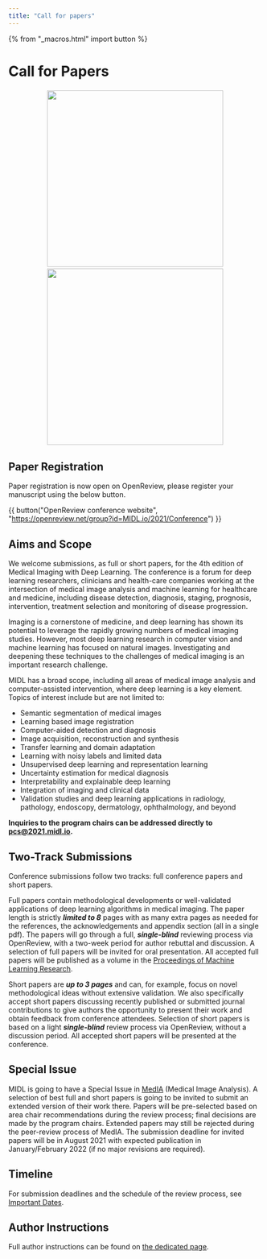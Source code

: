```yaml
---
title: "Call for papers"
---
```


{% from "_macros.html" import button %}

# Call for Papers

<p align="center">
  <img width="350" src="/images/cfp/midl2021_cfp_p1.png" style="margin:2px">
  <img width="350" src="/images/cfp/midl2021_cfp_p2.png" style="margin:2px">
</p>

## Paper Registration 

Paper registration is now open on OpenReview, please register your manuscript using the below button.

{{ button("OpenReview conference website", "https://openreview.net/group?id=MIDL.io/2021/Conference") }}

## Aims and Scope

We welcome submissions, as full or short papers, for the 4th edition of Medical Imaging with Deep Learning.
The conference is a forum for deep learning researchers, clinicians and health-care companies working at the intersection of medical image analysis and machine learning for healthcare and medicine, including disease detection, diagnosis, staging, prognosis, intervention, treatment selection and monitoring of disease progression.

Imaging is a cornerstone of medicine, and deep learning has shown its potential to leverage the rapidly growing numbers of medical imaging studies.
However, most deep learning research in computer vision and machine learning has focused on natural images.
Investigating and deepening these techniques to the challenges of medical imaging is an important research challenge.

MIDL has a broad scope, including all areas of medical image analysis and computer-assisted intervention, where deep learning is a key element.
Topics of interest include but are not limited to:

* Semantic segmentation of medical images
* Learning based image registration
* Computer-aided detection and diagnosis
* Image acquisition, reconstruction and synthesis
* Transfer learning and domain adaptation
* Learning with noisy labels and limited data
* Unsupervised deep learning and representation learning
* Uncertainty estimation for medical diagnosis
* Interpretability and explainable deep learning
* Integration of imaging and clinical data
* Validation studies and deep learning applications in radiology, pathology, endoscopy, dermatology, ophthalmology, and beyond

**Inquiries to the program chairs can be addressed directly to [pcs@2021.midl.io](mailto:pcs@2021.midl.io).**

<!-- ---

{{ button("OpenReview conference website", "https://openreview.net/group?id=MIDL.io/2021/Conference") }} -->

<!-- After the registration period is over the Submission button will be inactive. To upload your pdf, select your paper and press “Revision”. -->

## Two-Track Submissions

Conference submissions follow two tracks: full conference papers and short papers.

Full papers contain methodological developments or well-validated applications of deep learning algorithms in medical imaging. The paper length is strictly ***limited to 8*** pages with as many extra pages as needed for the references, the acknowledgements and appendix section (all in a single pdf). The papers will go through a full, ***single-blind*** reviewing process via OpenReview, with a two-week period for author rebuttal and discussion. A selection of full papers will be invited for oral presentation. All accepted full papers will be published as a volume in the [Proceedings of Machine Learning Research](http://proceedings.mlr.press/).

Short papers are ***up to 3 pages*** and can, for example, focus on novel methodological ideas without extensive validation. We also specifically accept short papers discussing recently published or submitted journal contributions to give authors the opportunity to present their work and obtain feedback from conference attendees. Selection of short papers is based on a light ***single-blind*** review process via OpenReview, without a discussion period. All accepted short papers will be presented at the conference.

## Special Issue

MIDL is going to have a Special Issue in [MedIA](https://www.journals.elsevier.com/medical-image-analysis) (Medical Image Analysis). A selection of best full and short papers is going to be invited to submit an extended version of their work there. Papers will be pre-selected based on area chair recommendations during the review process; final decisions are made by the program chairs. Extended papers may still be rejected during the peer-review process of MedIA. The submission deadline for invited papers will be in August 2021 with expected publication in January/February 2022 (if no major revisions are required).

## Timeline

For submission deadlines and the schedule of the review process, see [Important Dates](https://2021.midl.io/dates.html).

## Author Instructions

Full author instructions can be found on [the dedicated page](https://2021.midl.io/author-instructions.html).

<!--
## Special issue

A selection of the best full papers will be invited to submit an extension of their work for a special issue in [MELBA](https://www.melba-journal.org/) (Journal of Machine Learning for Biomedical Imaging), a new, web-based open-access journal.

More details to come. 

## Full author instructions
Full author instructions can be found on [the dedicated page](author-instructions.html). -->
